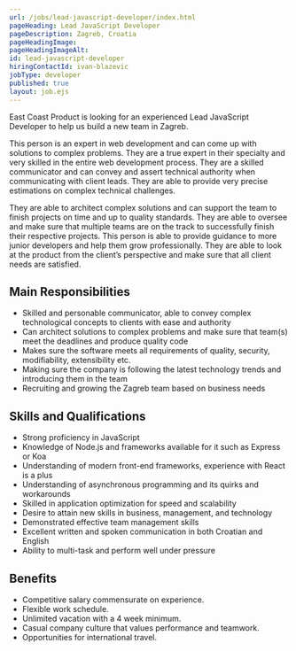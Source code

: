```yaml
---
url: /jobs/lead-javascript-developer/index.html
pageHeading: Lead JavaScript Developer
pageDescription: Zagreb, Croatia
pageHeadingImage:
pageHeadingImageAlt:
id: lead-javascript-developer
hiringContactId: ivan-blazevic
jobType: developer
published: true
layout: job.ejs
---
```


<p>East Coast Product is looking for an experienced Lead JavaScript Developer to help us build a new team in Zagreb.</p>

<p>This person is an expert in web development and can come up with solutions to complex problems. They are a true expert in their specialty and very skilled in the entire web development process. They are a skilled communicator and can convey and assert technical authority when communicating with client leads. They are able to provide very precise estimations on complex technical challenges.</p>

<p>They are able to architect complex solutions and can support the team to finish projects on time and up to quality standards. They are able to oversee and make sure that multiple teams are on the track to successfully finish their respective projects. This person is able to provide guidance to more junior developers and help them grow professionally. They are able to look at the product from the client’s perspective and make sure that all client needs are satisfied.</p>

<h2 class="text-heading-two">Main Responsibilities</h2>

<ul>
  <li>Skilled and personable communicator, able to convey complex technological concepts to clients with ease and authority</li>
  <li>Can architect solutions to complex problems and make sure that team(s) meet the deadlines and produce quality code</li>
  <li>Makes sure the software meets all requirements of quality, security, modifiability, extensibility etc.</li>
  <li>Making sure the company is following the latest technology trends and introducing them in the team</li>
  <li>Recruiting and growing the Zagreb team based on business needs</li>
</ul>

<h2 class="text-heading-two">Skills and Qualifications</h2>

<ul>
  <li>Strong proficiency in JavaScript</li>
  <li>Knowledge of Node.js and frameworks available for it such as Express or Koa</li>
  <li>Understanding of modern front-end frameworks, experience with React is a plus</li>
  <li>Understanding of asynchronous programming and its quirks and workarounds</li>
  <li>Skilled in application optimization for speed and scalability</li>
  <li>Desire to attain new skills in business, management, and technology</li>
  <li>Demonstrated effective team management skills</li>
  <li>Excellent written and spoken communication in both Croatian and English</li>
  <li>Ability to multi-task and perform well under pressure</li>
</ul>

<h2 class="text-heading-two">Benefits</h2>

<ul>
  <li>Competitive salary commensurate on experience.</li>
  <li>Flexible work schedule.</li>
  <li>Unlimited vacation with a 4 week minimum.</li>
  <li>Casual company culture that values performance and teamwork.</li>
  <li>Opportunities for international travel.</li>
</ul>
